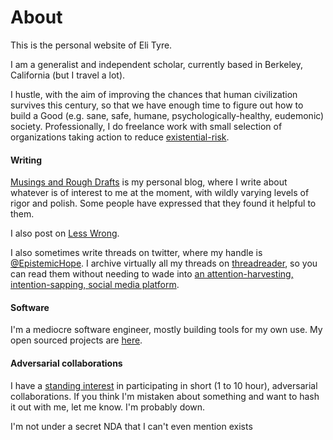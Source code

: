 # About

This is the personal website of Eli Tyre.

I am a generalist and independent scholar, currently based in Berkeley, California (but I travel a lot).

I hustle, with the aim of improving the chances that human civilization survives this century, so that we have enough time to figure out how to build a Good (e.g. sane, safe, humane, psychologically-healthy, eudemonic) society. Professionally, I do freelance work with small selection of organizations taking action to reduce [existential-risk](https://en.wikipedia.org/wiki/Global_catastrophic_risk#:~:text=An%20event%20that%20could%20cause,of%20a%20major%20asteroid%20impact.).

<!--
I have additional personal/profesional interests in

- innovations in governance or collective decision-making
- electoral reform
- learning and performance psychology,
-->

<!--
Some of my contraian beliefs:

- There's a greater than 10% chance that humanity will be extinct by the year 2050 due to a mishandled AI transition.
- You should sign up for cryonics. It might save your life, and it's good for the world. I'm personally signed up with alcor.
- I don't know if most people should be vegan, but I strongly belive that anyone making more than $x a year should abstain from factory farmed meat.
- The impact of the internet is overrated compared to other technological transitions like electrification, automobiles, and industrialization.
-->

<!-- I want to include some facutal claims, such as thing about the great depresion or about chemistry or history. -->

#### Writing

[Musings and Rough Drafts](https://musingsandroughdrafts.wordpress.com) is my personal blog, where I write about whatever is of interest to me at the moment, with wildly varying levels of rigor and polish. Some people have expressed that they found it helpful to them.

I also post on [Less Wrong](https://www.lesswrong.com/users/elityre).

I also sometimes write threads on twitter, where my handle is [@EpistemicHope](https://twitter.com/EpistemicHope). I archive virtually all my threads on [threadreader](https://threadreaderapp.com/user/EpistemicHope), so you can read them without needing to wade into [an attention-harvesting, intention-sapping, social media platform](twitter-policy.html).

#### Software

I'm a mediocre software engineer, mostly building tools for my own use. My open sourced projects are [here](https://github.com/Etyre).

#### Adversarial collaborations

I have a [standing interest](https://twitter.com/epistemichope/status/1341579932963487745) in participating in short (1 to 10 hour), adversarial collaborations. If you think I'm mistaken about something and want to hash it out with me, let me know. I'm probably down.

I'm not under a secret NDA that I can't even mention exists
